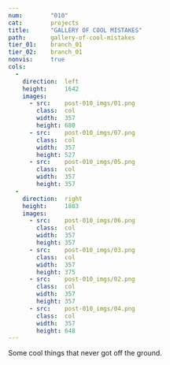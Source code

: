 ```yaml
---
num:        "010"
cat:        projects
title:      "GALLERY OF COOL MISTAKES"
path:       gallery-of-cool-mistakes
tier_01:    branch_01
tier_02:    branch_01
nonvis:     true
cols:
  -
    direction:  left
    height:     1642
    images:
      - src:    post-010_imgs/01.png
        class:  col
        width:  357
        height: 680
      - src:    post-010_imgs/07.png
        class:  col
        width:  357
        height: 527
      - src:    post-010_imgs/05.png
        class:  col
        width:  357
        height: 357
  -
    direction:  right
    height:     1803
    images:
      - src:    post-010_imgs/06.png
        class:  col
        width:  357
        height: 357
      - src:    post-010_imgs/03.png
        class:  col
        width:  357
        height: 375
      - src:    post-010_imgs/02.png
        class:  col
        width:  357
        height: 357
      - src:    post-010_imgs/04.png
        class:  col
        width:  357
        height: 648
---
```

Some cool things that never got off the ground.